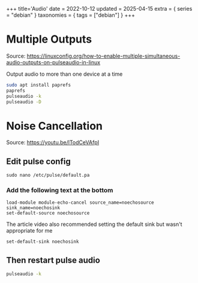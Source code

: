 +++
title='Audio'
date = 2022-10-12
updated = 2025-04-15
extra = { series = "debian" }
taxonomies = { tags = ["debian"] }
+++

# Multiple Outputs

Source: <https://linuxconfig.org/how-to-enable-multiple-simultaneous-audio-outputs-on-pulseaudio-in-linux>

Output audio to more than one device at a time

```sh
sudo apt install paprefs
paprefs
pulseaudio -k
pulseaudio -D
```

# Noise Cancellation

Source: <https://youtu.be/lTodCeVAfpI>

## Edit pulse config

```
sudo nano /etc/pulse/default.pa
```

### Add the following text at the bottom

```
load-module module-echo-cancel source_name=noechosource sink_name=noechosink
set-default-source noechosource
```

The article video also recommended setting the default sink but wasn't appropriate for me

```
set-default-sink noechosink
```

## Then restart pulse audio

```sh
pulseaudio -k
```
